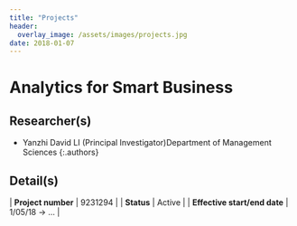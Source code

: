 ```yaml
---
title: "Projects"
header:
  overlay_image: /assets/images/projects.jpg
date: 2018-01-07
---
```


# Analytics for Smart Business

## Researcher(s)

- Yanzhi David LI (Principal Investigator)Department of Management Sciences
{:.authors}

## Detail(s)

| <strong>Project number</strong>           | 9231294        |
| <strong>Status</strong>                   | Active         |
| <strong>Effective start/end date</strong> | 1/05/18 -> ... |
